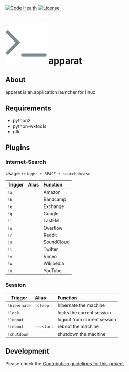 [![Code Health](https://landscape.io/github/yafp/apparat/master/landscape.svg?style=flat)](https://landscape.io/github/yafp/apparat/master)
[![License](https://img.shields.io/badge/license-GPL3-brightgreen.svg)](LICENSE)


![logo](https://raw.githubusercontent.com/yafp/apparat/master/src/gfx/core/bt_appIcon_128.png)
apparat
==========

## About
apparat is an application launcher for linux


## Requirements
- python2
- python-wxtools
- gtk


## Plugins
### Internet-Search

Usage:
```trigger + SPACE + searchphrase```

| Trigger       | Alias         | Function   |
| ------------- |:--------------| :----------|
| ```!a```      |               | Amazon     |
| ```!b```      |               | Bandcamp   |
| ```!e```      |               | Exchange   |
| ```!g```      |               | Google     |
| ```!l```      |               | LastFM     |
| ```!o```      |               | Overflow   |
| ```!r```      |               | Reddit     |
| ```!s```      |               | SoundCloud |
| ```!t```      |               | Twitter    |
| ```!v```      |               | Vimeo      |
| ```!w```      |               | Wikipedia  |
| ```!y```      |               | YouTube    |


### Session

| Trigger          | Alias          | Function                    |
| ---------------- |:-------------- | :---------------------------|
| ```!hibernate``` | ```!sleep```   | hibernate the machine       |
| ```!lock```      |                | locks the current session   |
| ```!logout```    |                | logout from current session |
| ```!reboot```    | ```!restart``` | reboot the machine          |
| ```!shutdown```  |                | shutdown the machine        |


## Development
Please check the [Contribution guidelines for this project](.github/CONTRIBUTING.md)
